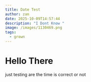 ```yaml
---
title: Date Test
author: zan
date: 2025-10-09T14:57:44
description: "I Dont Know "
image: /images/1130469.png
tags:
  - grown
---
```

# Hello There

just testing are the time is correct or not





